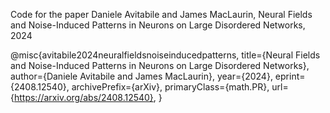 
Code for the paper Daniele Avitabile and James MacLaurin, Neural Fields and Noise-Induced Patterns in Neurons on Large Disordered Networks, 2024

@misc{avitabile2024neuralfieldsnoiseinducedpatterns,
      title={Neural Fields and Noise-Induced Patterns in Neurons on Large Disordered Networks}, 
      author={Daniele Avitabile and James MacLaurin},
      year={2024},
      eprint={2408.12540},
      archivePrefix={arXiv},
      primaryClass={math.PR},
      url={https://arxiv.org/abs/2408.12540}, 
}
